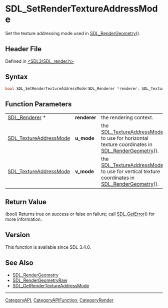 # SDL_SetRenderTextureAddressMode

Set the texture addressing mode used in [SDL_RenderGeometry](SDL_RenderGeometry)().

## Header File

Defined in [<SDL3/SDL_render.h>](https://github.com/libsdl-org/SDL/blob/main/include/SDL3/SDL_render.h)

## Syntax

```c
bool SDL_SetRenderTextureAddressMode(SDL_Renderer *renderer, SDL_TextureAddressMode u_mode, SDL_TextureAddressMode v_mode);
```

## Function Parameters

|                                                  |              |                                                                                                                                               |
| ------------------------------------------------ | ------------ | --------------------------------------------------------------------------------------------------------------------------------------------- |
| [SDL_Renderer](SDL_Renderer) *                   | **renderer** | the rendering context.                                                                                                                        |
| [SDL_TextureAddressMode](SDL_TextureAddressMode) | **u_mode**   | the [SDL_TextureAddressMode](SDL_TextureAddressMode) to use for horizontal texture coordinates in [SDL_RenderGeometry](SDL_RenderGeometry)(). |
| [SDL_TextureAddressMode](SDL_TextureAddressMode) | **v_mode**   | the [SDL_TextureAddressMode](SDL_TextureAddressMode) to use for vertical texture coordinates in [SDL_RenderGeometry](SDL_RenderGeometry)().   |

## Return Value

(bool) Returns true on success or false on failure; call
[SDL_GetError](SDL_GetError)() for more information.

## Version

This function is available since SDL 3.4.0.

## See Also

- [SDL_RenderGeometry](SDL_RenderGeometry)
- [SDL_RenderGeometryRaw](SDL_RenderGeometryRaw)
- [SDL_GetRenderTextureAddressMode](SDL_GetRenderTextureAddressMode)

----
[CategoryAPI](CategoryAPI), [CategoryAPIFunction](CategoryAPIFunction), [CategoryRender](CategoryRender)

